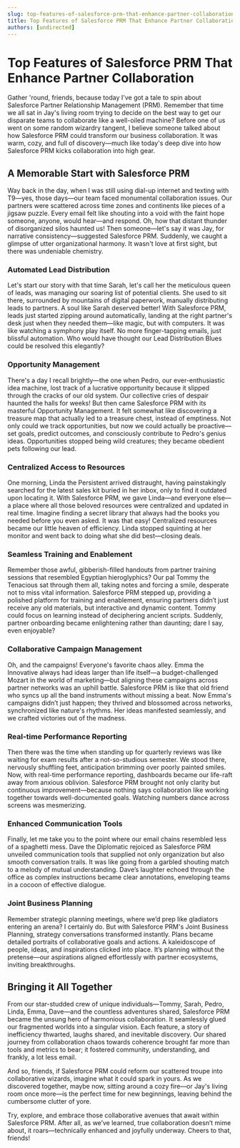 ```yaml
---
slug: top-features-of-salesforce-prm-that-enhance-partner-collaboration
title: Top Features of Salesforce PRM That Enhance Partner Collaboration
authors: [undirected]
---
```



# Top Features of Salesforce PRM That Enhance Partner Collaboration

Gather 'round, friends, because today I've got a tale to spin about Salesforce Partner Relationship Management (PRM). Remember that time we all sat in Jay's living room trying to decide on the best way to get our disparate teams to collaborate like a well-oiled machine? Before one of us went on some random wizardry tangent, I believe someone talked about how Salesforce PRM could transform our business collaboration. It was warm, cozy, and full of discovery—much like today's deep dive into how Salesforce PRM kicks collaboration into high gear.

## A Memorable Start with Salesforce PRM

Way back in the day, when I was still using dial-up internet and texting with T9—yes, those days—our team faced monumental collaboration issues. Our partners were scattered across time zones and continents like pieces of a jigsaw puzzle. Every email felt like shouting into a void with the faint hope someone, anyone, would hear—and respond. Oh, how that distant thunder of disorganized silos haunted us! Then someone—let's say it was Jay, for narrative consistency—suggested Salesforce PRM. Suddenly, we caught a glimpse of utter organizational harmony. It wasn't love at first sight, but there was undeniable chemistry.

### Automated Lead Distribution 

Let's start our story with that time Sarah, let's call her the meticulous queen of leads, was managing our soaring list of potential clients. She used to sit there, surrounded by mountains of digital paperwork, manually distributing leads to partners. A soul like Sarah deserved better! With Salesforce PRM, leads just started zipping around automatically, landing at the right partner's desk just when they needed them—like magic, but with computers. It was like watching a symphony play itself. No more finger-tapping emails, just blissful automation. Who would have thought our Lead Distribution Blues could be resolved this elegantly?

### Opportunity Management

There's a day I recall brightly—the one when Pedro, our ever-enthusiastic idea machine, lost track of a lucrative opportunity because it slipped through the cracks of our old system. Our collective cries of despair haunted the halls for weeks! But then came Salesforce PRM with its masterful Opportunity Management. It felt somewhat like discovering a treasure map that actually led to a treasure chest, instead of emptiness. Not only could we track opportunities, but now we could actually be proactive—set goals, predict outcomes, and consciously contribute to Pedro's genius ideas. Opportunities stopped being wild creatures; they became obedient pets following our lead.

### Centralized Access to Resources

One morning, Linda the Persistent arrived distraught, having painstakingly searched for the latest sales kit buried in her inbox, only to find it outdated upon locating it. With Salesforce PRM, we gave Linda—and everyone else—a place where all those beloved resources were centralized and updated in real time. Imagine finding a secret library that always had the books you needed before you even asked. It was that easy! Centralized resources became our little heaven of efficiency. Linda stopped squinting at her monitor and went back to doing what she did best—closing deals.

### Seamless Training and Enablement 

Remember those awful, gibberish-filled handouts from partner training sessions that resembled Egyptian hieroglyphics? Our pal Tommy the Tenacious sat through them all, taking notes and forcing a smile, desperate not to miss vital information. Salesforce PRM stepped up, providing a polished platform for training and enablement, ensuring partners didn’t just receive any old materials, but interactive and dynamic content. Tommy could focus on learning instead of deciphering ancient scripts. Suddenly, partner onboarding became enlightening rather than daunting; dare I say, even enjoyable?

### Collaborative Campaign Management 

Oh, and the campaigns! Everyone's favorite chaos alley. Emma the Innovative always had ideas larger than life itself—a budget-challenged Mozart in the world of marketing—but aligning these campaigns across partner networks was an uphill battle. Salesforce PRM is like that old friend who syncs up all the band instruments without missing a beat. Now Emma's campaigns didn’t just happen; they thrived and blossomed across networks, synchronized like nature's rhythms. Her ideas manifested seamlessly, and we crafted victories out of the madness.

### Real-time Performance Reporting

Then there was the time when standing up for quarterly reviews was like waiting for exam results after a not-so-studious semester. We stood there, nervously shuffling feet, anticipation brimming over poorly painted smiles. Now, with real-time performance reporting, dashboards became our life-raft away from anxious oblivion. Salesforce PRM brought not only clarity but continuous improvement—because nothing says collaboration like working together towards well-documented goals. Watching numbers dance across screens was mesmerizing.

### Enhanced Communication Tools

Finally, let me take you to the point where our email chains resembled less of a spaghetti mess. Dave the Diplomatic rejoiced as Salesforce PRM unveiled communication tools that supplied not only organization but also smooth conversation trails. It was like going from a garbled shouting match to a melody of mutual understanding. Dave’s laughter echoed through the office as complex instructions became clear annotations, enveloping teams in a cocoon of effective dialogue. 

### Joint Business Planning

Remember strategic planning meetings, where we’d prep like gladiators entering an arena? I certainly do. But with Salesforce PRM's Joint Business Planning, strategy conversations transformed instantly. Plans became detailed portraits of collaborative goals and actions. A kaleidoscope of people, ideas, and inspirations clicked into place. It’s planning without the pretense—our aspirations aligned effortlessly with partner ecosystems, inviting breakthroughs.

## Bringing it All Together

From our star-studded crew of unique individuals—Tommy, Sarah, Pedro, Linda, Emma, Dave—and the countless adventures shared, Salesforce PRM became the unsung hero of harmonious collaboration. It seamlessly glued our fragmented worlds into a singular vision. Each feature, a story of inefficiency thwarted, laughs shared, and inevitable discovery. Our shared journey from collaboration chaos towards coherence brought far more than tools and metrics to bear; it fostered community, understanding, and frankly, a lot less email.

And so, friends, if Salesforce PRM could reform our scattered troupe into collaborative wizards, imagine what it could spark in yours. As we discovered together, maybe now, sitting around a cozy fire—or Jay's living room once more—is the perfect time for new beginnings, leaving behind the cumbersome clutter of yore.

Try, explore, and embrace those collaborative avenues that await within Salesforce PRM. After all, as we’ve learned, true collaboration doesn’t mime about, it roars—technically enhanced and joyfully underway. Cheers to that, friends!